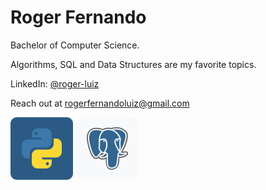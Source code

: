 # Roger Fernando

Bachelor of Computer Science.

Algorithms, SQL and Data Structures are my favorite topics.

LinkedIn: [@roger-luiz](http://linkedin.com/in/roger-luiz)

Reach out at [rogerfernandoluiz@gmail.com](mailto:rogerfernandoluiz@gmail.com)

<img src="./assets/python.svg" widtht="30px" /> <img src="./assets/postgresql.svg" />
